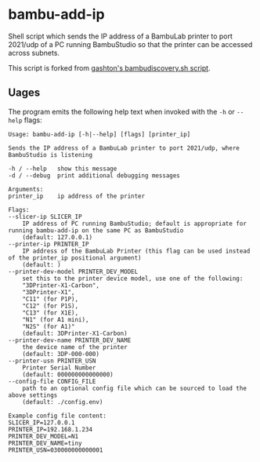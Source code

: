 # bambu-add-ip

Shell script which sends the IP address of a BambuLab printer to port 2021/udp of a PC running BambuStudio so that the printer can be accessed across subnets.

This script is forked from [gashton's bambudiscovery.sh script](https://github.com/gashton/bambustudio_tools/blob/master/bambudiscovery.sh).

## Uages

The program emits the following help text when invoked with the `-h` or `--help` flags:

```
Usage: bambu-add-ip [-h|--help] [flags] [printer_ip]

Sends the IP address of a BambuLab printer to port 2021/udp, where BambuStudio is listening

-h / --help   show this message
-d / --debug  print additional debugging messages

Arguments:
printer_ip    ip address of the printer

Flags:
--slicer-ip SLICER_IP
    IP address of PC running BambuStudio; default is appropriate for running bambu-add-ip on the same PC as BambuStudio
    (default: 127.0.0.1)
--printer-ip PRINTER_IP
    IP address of the BambuLab Printer (this flag can be used instead of the printer_ip positional argument)
    (default: )
--printer-dev-model PRINTER_DEV_MODEL
    set this to the printer device model, use one of the following:
    "3DPrinter-X1-Carbon",
    "3DPrinter-X1",
    "C11" (for P1P),
    "C12" (for P1S),
    "C13" (for X1E),
    "N1" (for A1 mini),
    "N2S" (for A1)"
    (default: 3DPrinter-X1-Carbon)
--printer-dev-name PRINTER_DEV_NAME
    the device name of the printer
    (default: 3DP-000-000)
--printer-usn PRINTER_USN
    Printer Serial Number
    (default: 000000000000000)
--config-file CONFIG_FILE
    path to an optional config file which can be sourced to load the above settings
    (default: ./config.env)

Example config file content:
SLICER_IP=127.0.0.1
PRINTER_IP=192.168.1.234
PRINTER_DEV_MODEL=N1
PRINTER_DEV_NAME=tiny
PRINTER_USN=030000000000001
```
